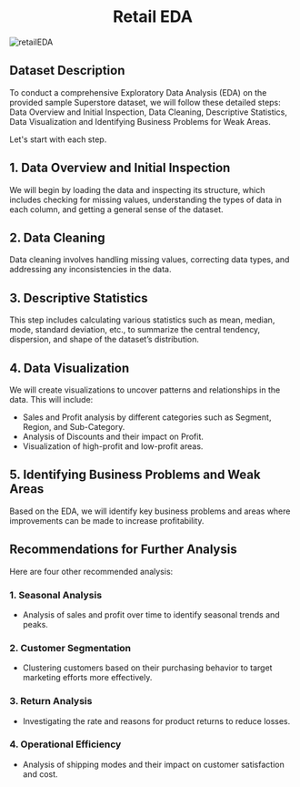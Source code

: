 <div align="center">
  
# Retail EDA

</div>

![retailEDA](https://github.com/user-attachments/assets/59c10e0c-cd00-42cc-ae1b-ff8fd9acd0d8)

## Dataset Description
To conduct a comprehensive Exploratory Data Analysis (EDA) on the provided sample Superstore dataset, we will follow these detailed steps:
Data Overview and Initial Inspection, Data Cleaning, Descriptive Statistics, Data Visualization and Identifying Business Problems for Weak Areas.

Let's start with each step.

## 1. Data Overview and Initial Inspection
We will begin by loading the data and inspecting its structure, which includes checking for missing values, understanding the types of data in each column, and getting a general sense of the dataset.

## 2. Data Cleaning
Data cleaning involves handling missing values, correcting data types, and addressing any inconsistencies in the data.

## 3. Descriptive Statistics
This step includes calculating various statistics such as mean, median, mode, standard deviation, etc., to summarize the central tendency, dispersion, and shape of the dataset’s distribution.

## 4. Data Visualization
We will create visualizations to uncover patterns and relationships in the data. This will include:

- Sales and Profit analysis by different categories such as Segment, Region, and Sub-Category.
- Analysis of Discounts and their impact on Profit.
- Visualization of high-profit and low-profit areas.

## 5. Identifying Business Problems and Weak Areas
Based on the EDA, we will identify key business problems and areas where improvements can be made to increase profitability.

## Recommendations for Further Analysis
Here are four other recommended analysis:

### 1. Seasonal Analysis
- Analysis of sales and profit over time to identify seasonal trends and peaks.

### 2. Customer Segmentation
- Clustering customers based on their purchasing behavior to target marketing efforts more effectively.

### 3. Return Analysis
- Investigating the rate and reasons for product returns to reduce losses.

### 4. Operational Efficiency
- Analysis of shipping modes and their impact on customer satisfaction and cost.
